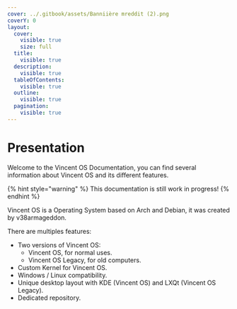 ```yaml
---
cover: ../.gitbook/assets/Banniière mreddit (2).png
coverY: 0
layout:
  cover:
    visible: true
    size: full
  title:
    visible: true
  description:
    visible: true
  tableOfContents:
    visible: true
  outline:
    visible: true
  pagination:
    visible: true
---
```


# Presentation

Welcome to the Vincent OS Documentation, you can find several information about Vincent OS and its different features.

{% hint style="warning" %}
This documentation is still work in progress!
{% endhint %}

Vincent OS is a Operating System based on Arch and Debian, it was created by v38armageddon.

There are multiples features:

* Two versions of Vincent OS:
  * Vincent OS, for normal uses.
  * Vincent OS Legacy, for old computers.
* Custom Kernel for Vincent OS.
* Windows / Linux compatibility.
* Unique desktop layout with KDE (Vincent OS) and LXQt (Vincent OS Legacy).
* Dedicated repository.
